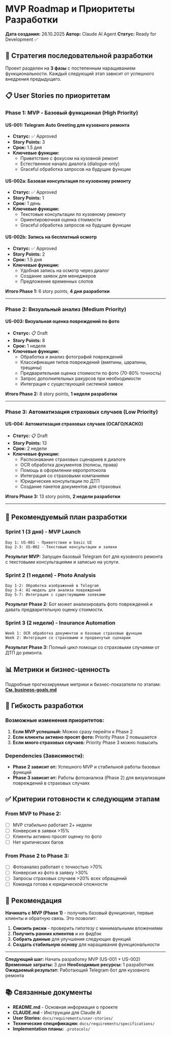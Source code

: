 # MVP Roadmap и Приоритеты Разработки

**Дата создания:** 26.10.2025
**Автор:** Claude AI Agent
**Статус:** Ready for Development ✅

## 🎯 Стратегия последовательной разработки

Проект разделен на **3 фазы** с постепенным наращиванием функциональности. Каждый следующий этап зависит от успешного внедрения предыдущего.

## 📋 User Stories по приоритетам

### **Phase 1: MVP - Базовый функционал (High Priority)**

#### **US-001: Telegram Auto Greeting для кузовного ремонта**
- **Статус:** ✅ Approved
- **Story Points:** 3
- **Срок:** 1.5 дня
- **Ключевые функции:**
  - Приветствие с фокусом на кузовной ремонт
  - Естественное начало диалога (dialogue-only)
  - Graceful обработка запросов на будущие функции

#### **US-002a: Базовая консультация по кузовному ремонту**
- **Статус:** ✅ Approved
- **Story Points:** 1
- **Срок:** 1 день
- **Ключевые функции:**
  - Текстовые консультации по кузовному ремонту
  - Ориентировочная оценка стоимости
  - Graceful обработка запросов на будущие функции

#### **US-002b: Запись на бесплатный осмотр**
- **Статус:** ✅ Approved
- **Story Points:** 2
- **Срок:** 1.5 дня
- **Ключевые функции:**
  - Удобная запись на осмотр через диалог
  - Создание заявок для менеджеров
  - Предложение временных слотов

**Итого Phase 1:** 6 story points, **4 дня разработки**

---

### **Phase 2: Визуальный анализ (Medium Priority)**

#### **US-003: Визуальная оценка повреждений по фото**
- **Статус:** 📋 Draft
- **Story Points:** 8
- **Срок:** 1 неделя
- **Ключевые функции:**
  - Обработка и анализ фотографий повреждений
  - Классификация типов повреждений (вмятины, царапины, трещины)
  - Предварительная оценка стоимости по фото (70-80% точность)
  - Запрос дополнительных ракурсов при необходимости
  - Интеграция с существующей системой заявок

**Итого Phase 2:** 8 story points, **1 неделя разработки**

---

### **Phase 3: Автоматизация страховых случаев (Low Priority)**

#### **US-004: Автоматизация страховых случаев (ОСАГО/КАСКО)**
- **Статус:** 📋 Draft
- **Story Points:** 13
- **Срок:** 2 недели
- **Ключевые функции:**
  - Распознавание страховых сценариев в диалоге
  - OCR обработка документов (полисы, права)
  - Помощь в оформлении европротокола
  - Интеграция со страховыми компаниями
  - Юридические консультации по ДТП
  - Создание пакетов документов для страховых

**Итого Phase 3:** 13 story points, **2 недели разработки**

---

## 🚀 Рекомендуемый план разработки

### **Sprint 1 (3 дня) - MVP Launch**
```
Day 1: US-001 - Приветствие и basic UI
Day 2-3: US-002 - Текстовые консультации и заявки
```

**Результат MVP:** Запущен базовый Telegram бот для кузовного ремонта с текстовыми консультациями и записью на услуги.

### **Sprint 2 (1 неделя) - Photo Analysis**
```
Day 1-2: Обработка изображений в Telegram
Day 3-4: AI-модель для анализа повреждений
Day 5-7: Интеграция с существующими заявками
```

**Результат Phase 2:** Бот может анализировать фото повреждений и давать предварительную оценку стоимости.

### **Sprint 3 (2 недели) - Insurance Automation**
```
Week 1: OCR обработка документов и базовые страховые функции
Week 2: Интеграция со страховыми и продвинутые сценарии
```

**Результат Phase 3:** Полный цикл помощи со страховыми случаями от ДТП до ремонта.

## 📊 Метрики и бизнес-ценность

Подробные прогнозируемые метрики и бизнес-показатели по этапам:
**[См. business-goals.md](product/business-goals.md)**

## 🔄 Гибкость разработки

### **Возможные изменения приоритетов:**
1. **Если MVP успешный:** Можно сразу перейти к Phase 2
2. **Если клиенты активно просят фото:** Priority Phase 2 повышается
3. **Если много страховых случаев:** Priority Phase 3 можно повысить

### **Dependencies (Зависимости):**
- **Phase 2 зависит от:** Успешного MVP и стабильной работы базовых функций
- **Phase 3 зависит от:** Работы фотоанализа (Phase 2) для визуализации повреждений в страховых случаях

## ✅ Критерии готовности к следующим этапам

### **From MVP to Phase 2:**
- [ ] MVP стабильно работает 2+ недели
- [ ] Конверсия в заявки >15%
- [ ] Клиенты активно просят оценку по фото
- [ ] Нет критических багов

### **From Phase 2 to Phase 3:**
- [ ] Фотоанализ работает с точностью >70%
- [ ] Конверсия из фото в заявку >30%
- [ ] Запросы страховых случаев >20% всех обращений
- [ ] Команда готова к юридической сложности

## 🎯 Рекомендация

**Начинать с MVP (Phase 1)** - получить базовый функционал, первые клиенты и обратную связь. Это позволит:

1. **Снизить риски** - проверить гипотезу с минимальными вложениями
2. **Получить ранних клиентов** и их фидбэк
3. **Собрать данные** для улучшения следующих функций
4. **Создать стабильную основу** для наращивания функциональности

---

**Следующий шаг:** Начать разработку MVP (US-001 + US-002)
**Временные затраты:** 3 дня
**Необходимые ресурсы:** 1 разработчик
**Ожидаемый результат:** Работающий Telegram бот для кузовного ремонта

## 📚 Связанные документы

- **README.md** - Основная информация о проекте
- **CLAUDE.md** - Инструкции для Claude AI
- **User Stories:** `docs/requirements/user-stories/`
- **Технические спецификации:** `docs/requirements/specifications/`
- **Implementation планы:** `.protocols/`